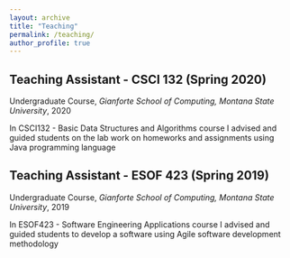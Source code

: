 ```yaml
---
layout: archive
title: "Teaching"
permalink: /teaching/
author_profile: true
---
```

## Teaching Assistant - CSCI 132 (Spring 2020)
Undergraduate Course, <i>Gianforte School of Computing, Montana State University</i>, 2020

In CSCI132 - Basic Data Structures and Algorithms course I advised and guided students on the lab work on homeworks and assignments using Java programming language

## Teaching Assistant - ESOF 423 (Spring 2019)
Undergraduate Course, <i>Gianforte School of Computing, Montana State University</i>, 2019

In ESOF423 - Software Engineering Applications course I advised and guided students to develop a software using Agile software development methodology
